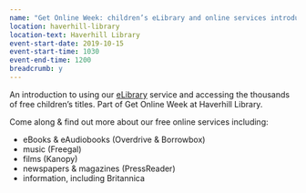 ```yaml
---
name: "Get Online Week: children’s eLibrary and online services introduction"
location: haverhill-library
location-text: Haverhill Library
event-start-date: 2019-10-15
event-start-time: 1030
event-end-time: 1200
breadcrumb: y
---
```


An introduction to using our [eLibrary](/elibrary/) service and accessing the thousands of free children’s titles. Part of Get Online Week at Haverhill Library.

Come along & find out more about our free online services including:

- eBooks & eAudiobooks (Overdrive &amp; Borrowbox)
- music (Freegal)
- films (Kanopy)
- newspapers & magazines (PressReader)
- information, including Britannica
